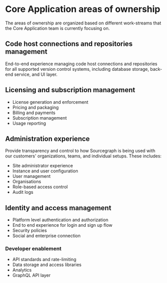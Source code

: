 # Core Application areas of ownership

The areas of ownership are organized based on different work-streams that the Core Application team is currently focusing on.

## Code host connections and repositories management

End-to-end experience managing code host connections and repositories for all supported version control systems, including database storage, back-end service, and UI layer.

## Licensing and subscription management

- License generation and enforcement
- Pricing and packaging
- Billing and payments
- Subscription management
- Usage reporting

## Administration experience

Provide transparency and control to how Sourcegraph is being used with our customers' organizations, teams, and individual setups.
These includes:

- Site administrator experience
- Instance and user configuration
- User management
- Organisations
- Role-based access control
- Audit logs

## Identity and access management

- Platform level authentication and authorization
- End to end experience for login and sign up flow
- Security policies
- Social and enterprise connection

### Developer enablement

- API standards and rate-limiting
- Data storage and access libraries
- Analytics
- GraphQL API layer
